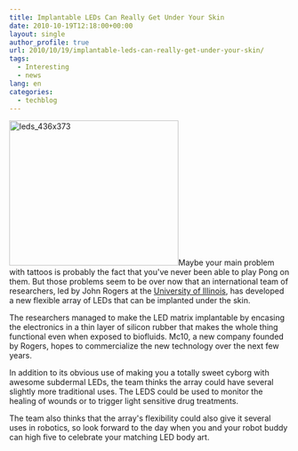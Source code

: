 ```yaml
---
title: Implantable LEDs Can Really Get Under Your Skin
date: 2010-10-19T12:18:00+00:00
layout: single
author_profile: true
url: 2010/10/19/implantable-leds-can-really-get-under-your-skin/
tags:
  - Interesting
  - news
lang: en
categories: 
  - techblog
---
```

[<img title="leds_436x373" border="0" alt="leds_436x373" src="http://lh5.ggpht.com/_vaUVXcmC3OI/TL2Fgd0y6WI/AAAAAAAACwg/BoKszhtZGR8/leds_436x373_thumb%5B2%5D.jpg?imgmax=800" width="304" height="261" />](http://lh3.ggpht.com/_vaUVXcmC3OI/TL2FeXwg05I/AAAAAAAACwc/3xNypAC5pqc/s1600-h/leds_436x373%5B4%5D.jpg)Maybe your main problem with tattoos is probably the fact that you've never been able to play Pong on them. But those problems seem to be over now that an international team of researchers, led by John Rogers at the [University of Illinois](http://illinois.edu/), has developed a new flexible array of LEDs that can be implanted under the skin.

The researchers managed to make the LED matrix implantable by encasing the electronics in a thin layer of silicon rubber that makes the whole thing functional even when exposed to biofluids. Mc10, a new company founded by Rogers, hopes to commercialize the new technology over the next few years.

In addition to its obvious use of making you a totally sweet cyborg with awesome subdermal LEDs, the team thinks the array could have several slightly more traditional uses. The LEDS could be used to monitor the healing of wounds or to trigger light sensitive drug treatments.

The team also thinks that the array's flexibility could also give it several uses in robotics, so look forward to the day when you and your robot buddy can high five to celebrate your matching LED body art.